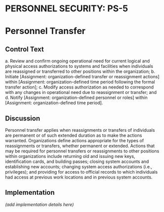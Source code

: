 # PERSONNEL SECURITY: PS-5
# Personnel Transfer

## Control Text


a. Review and confirm ongoing operational need for current logical and physical access authorizations to systems and facilities when individuals are reassigned or transferred to other positions within the organization;
b. Initiate [Assignment: organization-defined transfer or reassignment actions] within [Assignment: organization-defined time period following the formal transfer action];
c. Modify access authorization as needed to correspond with any changes in operational need due to reassignment or transfer; and
d. Notify [Assignment: organization-defined personnel or roles] within [Assignment: organization-defined time period].

## Discussion

Personnel transfer applies when reassignments or transfers of individuals are permanent or of such extended duration as to make the actions warranted. Organizations define actions appropriate for the types of reassignments or transfers, whether permanent or extended. Actions that may be required for personnel transfers or reassignments to other positions within organizations include returning old and issuing new keys, identification cards, and building passes; closing system accounts and establishing new accounts; changing system access authorizations (i.e., privileges); and providing for access to official records to which individuals had access at previous work locations and in previous system accounts.

## Implementation

_(add implementation details here)_